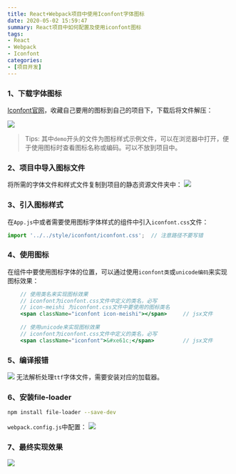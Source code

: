 ```yaml
---
title: React+Webpack项目中使用Iconfont字体图标
date: 2020-05-02 15:59:47
summary: React项目中如何配置及使用iconfont图标
tags:
- React
- Webpack
- Iconfont
categories:
- [项目开发]
---
```


### 1、下载字体图标
[Iconfont官网](https://www.iconfont.cn/ 'Iconfont')，收藏自己要用的图标到自己的项目下，下载后将文件解压：

![](https://cdn.jsdelivr.net/gh/Snail-Lu/imageGalleries/gh-pages/2021-10/iconfont/1610029-20200502154112751-1052215406.png)
> Tips: 其中`demo`开头的文件为图标样式示例文件，可以在浏览器中打开，便于使用图标时查看图标名称或编码。可以不放到项目中。

### 2、项目中导入图标文件
将所需的字体文件和样式文件复制到项目的静态资源文件夹中：
![](https://cdn.jsdelivr.net/gh/Snail-Lu/imageGalleries/gh-pages/2021-10/iconfont/1610029-20200502154129525-228099742.png)

### 3、引入图标样式
在`App.js`中或者需要使用图标字体样式的组件中引入`iconfont.css`文件：
``` jsx
import '../../style/iconfont/iconfont.css';  // 注意路径不要写错
```

### 4、使用图标
在组件中要使用图标字体的位置，可以通过使用`iconfont类`或`unicode编码`来实现图标效果：  
``` jsx
    // 使用类名来实现图标效果
    // iconfont为iconfont.css文件中定义的类名，必写
    // icon-meishi 为iconfont.css文件中要使用的图标类名
    <span className="iconfont icon-meishi"></span>     // jsx文件
    
    // 使用unicode来实现图标效果
    // iconfont为iconfont.css文件中定义的类名，必写
    <span className="iconfont">&#xe61c;</span>         // jsx文件    
```
### 5、编译报错
![](https://cdn.jsdelivr.net/gh/Snail-Lu/imageGalleries/gh-pages/2021-10/iconfont/1610029-20200502154207285-1011437676.png)
无法解析处理`ttf`字体文件，需要安装对应的加载器。

### 6、安装file-loader
``` bash
npm install file-loader --save-dev
```

`webpack.config.js`中配置：
![](https://cdn.jsdelivr.net/gh/Snail-Lu/imageGalleries/gh-pages/2021-10/iconfont/1610029-20200502154224797-637029206.png)


### 7、最终实现效果
![](https://cdn.jsdelivr.net/gh/Snail-Lu/imageGalleries/gh-pages/2021-10/iconfont/1610029-20200502154249813-892010816.png)
